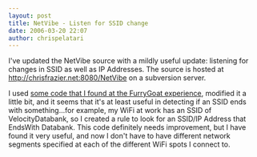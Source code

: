 ```yaml
---
layout: post
title: NetVibe - Listen for SSID change
date: 2006-03-20 22:07
author: chrispelatari
---
```


<p>I've updated the NetVibe source with a mildly useful update: listening for
changes in SSID as well as IP Addresses. The source is hosted at <a href="http://chrisfrazier.net:8080/NetVibe">http://chrisfrazier.net:8080/NetVibe</a> on
a subversion server.</p>
<p>I used <a href="http://www.furrygoat.com/2004/05/finding_your_cu.html">some
code that I found at the FurryGoat experience</a>, modified it a little bit, and
it seems that it's at least useful in detecting if an SSID ends with
something...for example, my WiFi at work has an SSID of VelocityDatabank, so I
created a rule to look for an SSID/IP Address that EndsWith Databank. This code
definitely needs improvement, but I have found it very useful, and now I don't
have to have different network segments specified at each of the different WiFi
spots I connect to.</p>
